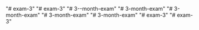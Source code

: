 "# exam-3" 
"# exam-3" 
"# 3--month-exam" 
"# 3-month-exam" 
"# 3-month-exam" 
"# 3-month-exam" 
"# 3-month-exam" 
"# exam-3" 
"# exam-3" 
